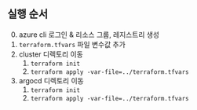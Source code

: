 ## 실행 순서

0. azure cli 로그인 & 리소스 그룹, 레지스트리 생성
1. `terraform.tfvars` 파일 변수값 추가
2. cluster 디렉토리 이동
   1. `terraform init`
   2. `terraform apply -var-file=../terraform.tfvars`
3. argocd 디렉토리 이동
   1. `terraform init`
   2. `terraform apply -var-file=../terraform.tfvars`
